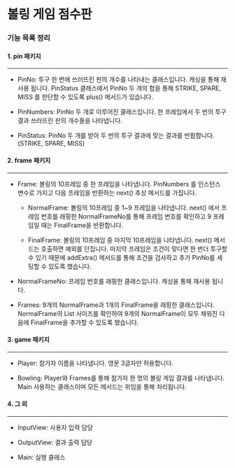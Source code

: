 # 볼링 게임 점수판 

### 기능 목록 정리


#### 1. pin 패키지

---

* PinNo: 투구 한 번에 쓰러뜨린 핀의 개수를 나타내는 클래스입니다. 캐싱을 통해 재사용 됩니다. PinStatus 클래스에서
PinNo 두 개의 합을 통해 STRIKE, SPARE, MISS 를 판단할 수 있도록 plus() 메서드가 있습니다.

* PinNumbers: PinNo 두 개로 이루어진 클래스입니다. 한 프레임에서 두 번의 투구 결과 쓰러뜨린 핀의 개수들을 나타냅니다. 

* PinStatus: PinNo 두 개를 받아 두 번의 투구 결과에 맞는 결과를 반홥합니다. (STRIKE, SPARE, MISS)

#### 2. frame 패키지

---

* Frame: 볼링의 10프레임 중 한 프레임을 나타냅니다. PinNumbers 를 인스턴스 변수로 가지고 다음 프레임을 반환하는 next() 추상
메서드를 가집니다. 

    * NormalFrame: 볼링의 10프레임 중 1~9 프레임을 나타냅니다. next() 에서 프레임 번호를 래핑한 NormalFrameNo를 통해 프레임 번호를
      확인하고 9 프레임일 때는 FinalFrame을 반환합니다.
  
    * FinalFrame: 볼링의 10프레임 중 마지막 10프레임을 나타냅니다. next() 메서드는 호출하면 예외를 던집니다. 마지막 프레임은 조건이 맞다면
      한 번더 투구할 수 있기 때문에 addExtra() 메서드를 통해 조건을 검사하고 추가 PinNo를 세팅할 수 있도록 했습니다.
    
* NormalFrameNo: 프레임 번호를 래핑한 클래스입니다. 캐싱을 통해 재사용 됩니다.

* Frames: 9개의 NormalFrame과 1개의 FinalFrame을 래핑한 클래스입니다. NormalFrame의 List 사이즈를 확인하여
  9개의 NormalFrame이 모두 채워진 다음에 FinalFrame을 추가할 수 있도록 했습니다.

#### 3. game 패키지

---

* Player: 참가자 이름을 나타냅니다. 영문 3글자만 허용합니다.

* Bowling: Player와 Frames를 통해 참가자 한 명의 볼링 게임 결과를 나타냅니다. Main 사용하는 클래스이며 모든 메서드는
  위임을 통해 처리됩니다.

#### 4. 그 외

---

* InputView: 사용자 입력 담당

* OutputView: 결과 출력 담당

* Main: 실행 클래스

  